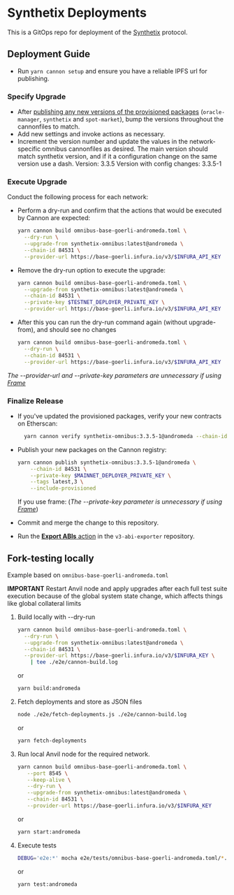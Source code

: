 # Synthetix Deployments

This is a GitOps repo for deployment of the [Synthetix](https://www.github.com/synthetixio/synthetix-v3) protocol.

## Deployment Guide

- Run `yarn cannon setup` and ensure you have a reliable IPFS url for publishing.

### Specify Upgrade

- After [publishing any new versions of the provisioned packages](https://github.com/synthetixio/synthetix-v3#deployment-guide) (`oracle-manager`, `synthetix` and `spot-market`), bump the versions throughout the cannonfiles to match.
- Add new settings and invoke actions as necessary.
- Increment the version number and update the values in the network-specific omnibus cannonfiles as desired. The main version should match synthetix version, and if it a configuration change on the same version use a dash.
  Version: 3.3.5
  Version with config changes: 3.3.5-1

### Execute Upgrade

Conduct the following process for each network:

- Perform a dry-run and confirm that the actions that would be executed by Cannon are expected:

  ```sh
  yarn cannon build omnibus-base-goerli-andromeda.toml \
    --dry-run \
    --upgrade-from synthetix-omnibus:latest@andromeda \
    --chain-id 84531 \
    --provider-url https://base-goerli.infura.io/v3/$INFURA_API_KEY
  ```

- Remove the dry-run option to execute the upgrade:

  ```sh
  yarn cannon build omnibus-base-goerli-andromeda.toml \
    --upgrade-from synthetix-omnibus:latest@andromeda \
    --chain-id 84531 \
    --private-key $TESTNET_DEPLOYER_PRIVATE_KEY \
    --provider-url https://base-goerli.infura.io/v3/$INFURA_API_KEY
  ```

- After this you can run the dry-run command again (without upgrade-from), and should see no changes

  ```sh
  yarn cannon build omnibus-base-goerli-andromeda.toml \
    --dry-run \
    --chain-id 84531 \
    --provider-url https://base-goerli.infura.io/v3/$INFURA_API_KEY
  ```

_The --provider-url and --private-key parameters are unnecessary if using [Frame](https://frame.sh/)_

### Finalize Release

- If you've updated the provisioned packages, verify your new contracts on Etherscan:

  ```sh
    yarn cannon verify synthetix-omnibus:3.3.5-1@andromeda --chain-id 84531 --api-key $ETHERSCAN_API_KEY
  ```

- Publish your new packages on the Cannon registry:

  ```sh
  yarn cannon publish synthetix-omnibus:3.3.5-1@andromeda \
      --chain-id 84531 \
      --private-key $MAINNET_DEPLOYER_PRIVATE_KEY \
      --tags latest,3 \
      --include-provisioned
  ```

  If you use frame:
  (_The --private-key parameter is unnecessary if using [Frame](https://frame.sh/)_)

- Commit and merge the change to this repository.
- Run the [**Export ABIs** action](https://github.com/Synthetixio/v3-abi-exporter/actions/workflows/main.yml) in the `v3-abi-exporter` repository.

## Fork-testing locally

Example based on `omnibus-base-goerli-andromeda.toml`

**IMPORTANT** Restart Anvil node and apply upgrades after each full test suite execution because of the global system state change, which affects things like global collateral limits

1. Build locally with --dry-run

   ```sh
   yarn cannon build omnibus-base-goerli-andromeda.toml \
     --dry-run \
     --upgrade-from synthetix-omnibus:latest@andromeda \
     --chain-id 84531 \
     --provider-url https://base-goerli.infura.io/v3/$INFURA_KEY \
       | tee ./e2e/cannon-build.log
   ```

   or

   ```sh
   yarn build:andromeda
   ```

2. Fetch deployments and store as JSON files

   ```sh
   node ./e2e/fetch-deployments.js ./e2e/cannon-build.log
   ```

   or

   ```sh
   yarn fetch-deployments
   ```

3. Run local Anvil node for the required network.

   ```sh
   yarn cannon build omnibus-base-goerli-andromeda.toml \
      --port 8545 \
      --keep-alive \
      --dry-run \
      --upgrade-from synthetix-omnibus:latest@andromeda \
      --chain-id 84531 \
      --provider-url https://base-goerli.infura.io/v3/$INFURA_KEY
   ```

   or

   ```sh
   yarn start:andromeda
   ```

4. Execute tests
   ```sh
   DEBUG='e2e:*' mocha e2e/tests/omnibus-base-goerli-andromeda.toml/*.e2e.js
   ```
   or
   ```sh
   yarn test:andromeda
   ```
